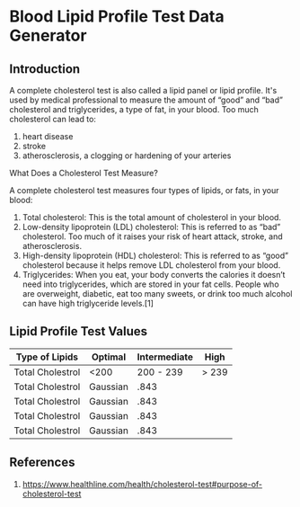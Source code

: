 # Blood Lipid Profile Test Data Generator

## Introduction
A complete cholesterol test is also called a lipid panel or lipid profile. It's used by medical professional to measure the amount of “good” and “bad” cholesterol and triglycerides, a type of fat, in your blood.
Too much cholesterol can lead to:

1. heart disease
2. stroke
3. atherosclerosis, a clogging or hardening of your arteries

What Does a Cholesterol Test Measure?

A complete cholesterol test measures four types of lipids, or fats, in your blood:

1. Total cholesterol: This is the total amount of cholesterol in your blood.
2. Low-density lipoprotein (LDL) cholesterol: This is referred to as “bad” cholesterol. Too much of it raises your risk of heart attack, stroke, and atherosclerosis.
3. High-density lipoprotein (HDL) cholesterol: This is referred to as “good” cholesterol because it helps remove LDL cholesterol from your blood.
4. Triglycerides: When you eat, your body converts the calories it doesn’t need into triglycerides, which are stored in your fat cells. People who are overweight, diabetic, eat too many sweets, or drink too much alcohol can have high triglyceride levels.[1]

## Lipid Profile Test Values 

| Type of Lipids | Optimal | Intermediate | High |
| --- | --- | --- | --- |
| Total Cholestrol | <200 | 200 - 239 | > 239 |
| Total Cholestrol | Gaussian | .843 |  |
| Total Cholestrol | Gaussian | .843 |  |
| Total Cholestrol | Gaussian | .843 |  |
| Total Cholestrol | Gaussian | .843 |  |






## References

1. https://www.healthline.com/health/cholesterol-test#purpose-of-cholesterol-test